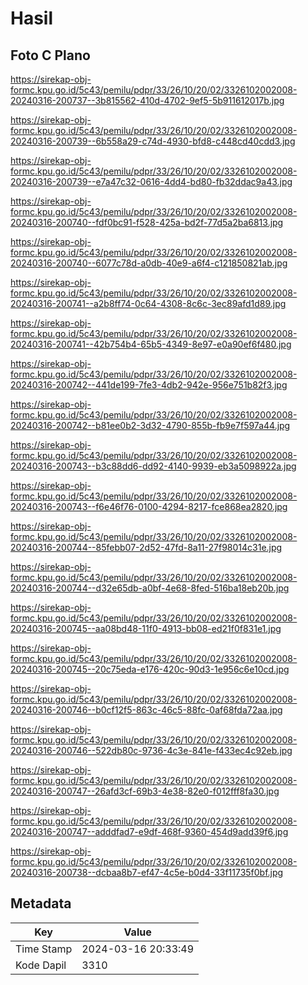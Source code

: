 # Hasil

## Foto C Plano

https://sirekap-obj-formc.kpu.go.id/5c43/pemilu/pdpr/33/26/10/20/02/3326102002008-20240316-200737--3b815562-410d-4702-9ef5-5b911612017b.jpg

https://sirekap-obj-formc.kpu.go.id/5c43/pemilu/pdpr/33/26/10/20/02/3326102002008-20240316-200739--6b558a29-c74d-4930-bfd8-c448cd40cdd3.jpg

https://sirekap-obj-formc.kpu.go.id/5c43/pemilu/pdpr/33/26/10/20/02/3326102002008-20240316-200739--e7a47c32-0616-4dd4-bd80-fb32ddac9a43.jpg

https://sirekap-obj-formc.kpu.go.id/5c43/pemilu/pdpr/33/26/10/20/02/3326102002008-20240316-200740--fdf0bc91-f528-425a-bd2f-77d5a2ba6813.jpg

https://sirekap-obj-formc.kpu.go.id/5c43/pemilu/pdpr/33/26/10/20/02/3326102002008-20240316-200740--6077c78d-a0db-40e9-a6f4-c121850821ab.jpg

https://sirekap-obj-formc.kpu.go.id/5c43/pemilu/pdpr/33/26/10/20/02/3326102002008-20240316-200741--a2b8ff74-0c64-4308-8c6c-3ec89afd1d89.jpg

https://sirekap-obj-formc.kpu.go.id/5c43/pemilu/pdpr/33/26/10/20/02/3326102002008-20240316-200741--42b754b4-65b5-4349-8e97-e0a90ef6f480.jpg

https://sirekap-obj-formc.kpu.go.id/5c43/pemilu/pdpr/33/26/10/20/02/3326102002008-20240316-200742--441de199-7fe3-4db2-942e-956e751b82f3.jpg

https://sirekap-obj-formc.kpu.go.id/5c43/pemilu/pdpr/33/26/10/20/02/3326102002008-20240316-200742--b81ee0b2-3d32-4790-855b-fb9e7f597a44.jpg

https://sirekap-obj-formc.kpu.go.id/5c43/pemilu/pdpr/33/26/10/20/02/3326102002008-20240316-200743--b3c88dd6-dd92-4140-9939-eb3a5098922a.jpg

https://sirekap-obj-formc.kpu.go.id/5c43/pemilu/pdpr/33/26/10/20/02/3326102002008-20240316-200743--f6e46f76-0100-4294-8217-fce868ea2820.jpg

https://sirekap-obj-formc.kpu.go.id/5c43/pemilu/pdpr/33/26/10/20/02/3326102002008-20240316-200744--85febb07-2d52-47fd-8a11-27f98014c31e.jpg

https://sirekap-obj-formc.kpu.go.id/5c43/pemilu/pdpr/33/26/10/20/02/3326102002008-20240316-200744--d32e65db-a0bf-4e68-8fed-516ba18eb20b.jpg

https://sirekap-obj-formc.kpu.go.id/5c43/pemilu/pdpr/33/26/10/20/02/3326102002008-20240316-200745--aa08bd48-11f0-4913-bb08-ed21f0f831e1.jpg

https://sirekap-obj-formc.kpu.go.id/5c43/pemilu/pdpr/33/26/10/20/02/3326102002008-20240316-200745--20c75eda-e176-420c-90d3-1e956c6e10cd.jpg

https://sirekap-obj-formc.kpu.go.id/5c43/pemilu/pdpr/33/26/10/20/02/3326102002008-20240316-200746--b0cf12f5-863c-46c5-88fc-0af68fda72aa.jpg

https://sirekap-obj-formc.kpu.go.id/5c43/pemilu/pdpr/33/26/10/20/02/3326102002008-20240316-200746--522db80c-9736-4c3e-841e-f433ec4c92eb.jpg

https://sirekap-obj-formc.kpu.go.id/5c43/pemilu/pdpr/33/26/10/20/02/3326102002008-20240316-200747--26afd3cf-69b3-4e38-82e0-f012fff8fa30.jpg

https://sirekap-obj-formc.kpu.go.id/5c43/pemilu/pdpr/33/26/10/20/02/3326102002008-20240316-200747--adddfad7-e9df-468f-9360-454d9add39f6.jpg

https://sirekap-obj-formc.kpu.go.id/5c43/pemilu/pdpr/33/26/10/20/02/3326102002008-20240316-200738--dcbaa8b7-ef47-4c5e-b0d4-33f11735f0bf.jpg


## Metadata

| Key        | Value               |
| ---------- | ------------------- |
| Time Stamp | 2024-03-16 20:33:49 |
| Kode Dapil | 3310                |



